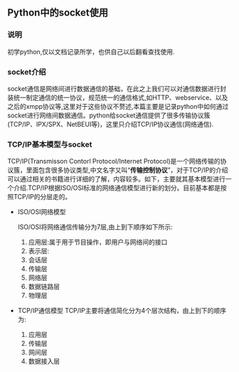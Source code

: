 ## Python中的socket使用


### 说明
初学python,仅以文档记录所学，也供自己以后翻看查找使用.

### socket介绍
socket通信是网络间进行数据通信的基础，在此之上我们可以对通信数据进行封装统一制定通信的统一协议，规范统一的通信格式,如HTTP、webservice、以及之后的xmpp协议等,这里对于这些协议不赘述,本篇主要是记录python中如何通过socket进行网络间数据通信。python给socket通信提供了很多传输协议簇
(TCP/IP、IPX/SPX、NetBEUI等)，这里只介绍TCP/IP协议通信(网络通信).

### TCP/IP基本模型与socket
TCP/IP(Transmisson Contorl Protocol/Internet Protocol)是一个网络传输的协议簇，里面包含很多协议类型,中文名字又叫“**传输控制协议**”，对于TCP/IP的介绍可以通过相关的书籍进行详细的了解，内容较多。如下，主要就其基本模型进行一个介绍.TCP/IP根据ISO/OSI标准的网络通信模型进行新的划分。目前基本都是按照TCP/IP的分层走的。

- ISO/OSI网络模型

  ISO/OSI将网络通信传输分为7层,由上到下顺序如下所示:
  1. 应用层:属于用于节目操作，即用户与网络间的接口
  2. 表示层:
  3. 会话层
  4. 传输层
  5. 网络层
  6. 数据链路层
  7. 物理层

- TCP/IP通信模型
  TCP/IP主要将通信简化分为4个层次结构，由上到下的顺序为:
  1. 应用层
  2. 传输层
  3. 网间层
  4. 数据接入层
